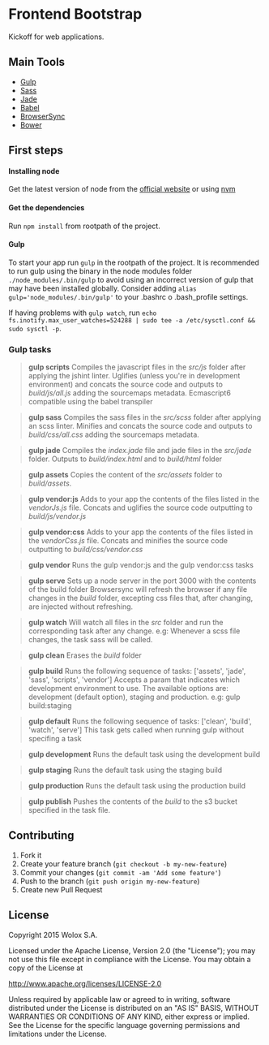 Frontend Bootstrap
===============

Kickoff for web applications.

## Main Tools
+ [Gulp](http://gulpjs.com/)
+ [Sass](http://sass-lang.com)
+ [Jade](http://jade-lang.com)
+ [Babel](https://babeljs.io/)
+ [BrowserSync](http://www.browsersync.io/)
+ [Bower](http://www.bower.io/)

## First steps
#### Installing node
Get the latest version of node from the [official website](https://nodejs.org/) or using [nvm](https://github.com/creationix/nvm)

#### Get the dependencies
Run ```npm install``` from rootpath of the project.

#### Gulp
To start your app run ```gulp``` in the rootpath of the project. It is recommended to run gulp using the binary in the node modules folder ```./node_modules/.bin/gulp``` to avoid using an incorrect version of gulp that may have been installed globally. Consider adding ```alias gulp='node_modules/.bin/gulp'``` to your .bashrc o .bash_profile settings.

If having problems with ```gulp watch```, run ```echo fs.inotify.max_user_watches=524288 | sudo tee -a /etc/sysctl.conf && sudo sysctl -p```.


###  Gulp tasks
> **gulp scripts**
> Compiles the javascript files in the *src/js* folder after applying the jshint linter.
> Uglifies (unless you're in development environment) and concats the source code and outputs to *build/js/all.js* adding the sourcemaps metadata.
> Ecmascript6 compatible using the babel transpiler

> **gulp sass**
> Compiles the sass files in the *src/scss* folder after applying an scss linter.
> Minifies and concats the source code and outputs to *build/css/all.css* adding the sourcemaps metadata.

> **gulp jade**
> Compiles the *index.jade* file and jade files in the *src/jade* folder. Outputs to *build/index.html* and to *build/html* folder

> **gulp assets**
> Copies the content of the *src/assets* folder to *build/assets*.

> **gulp vendor:js**
> Adds to your app the contents of the files listed in the *vendorJs.js* file.
> Concats and uglifies the source code outputting to *build/js/vendor.js*

> **gulp vendor:css**
> Adds to your app the contents of the files listed in the *vendorCss.js* file.
> Concats and minifies the source code outputting to *build/css/vendor.css*

> **gulp vendor**
> Runs the gulp vendor:js and the gulp vendor:css tasks

> **gulp serve**
> Sets up a node server in the port 3000 with the contents of the build folder
> Browsersync will refresh the browser if any file changes in the *build* folder, excepting css files that, after changing, are injected without refreshing.

> **gulp watch**
> Will watch all files in the *src* folder and run the corresponding task after any change.
> e.g: Whenever a scss file changes, the task sass will be called.

> **gulp clean**
> Erases the *build* folder

> **gulp build**
> Runs the following sequence of tasks: ['assets', 'jade', 'sass', 'scripts', 'vendor']
> Accepts a param that indicates which development environment to use. The available options are: development (default option), staging and production. e.g: gulp build:staging

> **gulp default**
> Runs the following sequence of tasks: ['clean', 'build', 'watch', 'serve']
> This task gets called when running gulp without specifing a task

> **gulp development**
> Runs the default task using the development build

> **gulp staging**
> Runs the default task using the staging build</sub>

> **gulp production**
> Runs the default task using the production build

> **gulp publish**
> Pushes the contents of the *build* to the s3 bucket specified in the task file.

## Contributing

1. Fork it
2. Create your feature branch (`git checkout -b my-new-feature`)
3. Commit your changes (`git commit -am 'Add some feature'`)
4. Push to the branch (`git push origin my-new-feature`)
5. Create new Pull Request

## License

Copyright 2015 Wolox S.A.

Licensed under the Apache License, Version 2.0 (the "License"); you may not use this file except in compliance with the License. You may obtain a copy of the License at

http://www.apache.org/licenses/LICENSE-2.0

Unless required by applicable law or agreed to in writing, software distributed under the License is distributed on an "AS IS" BASIS, WITHOUT WARRANTIES OR CONDITIONS OF ANY KIND, either express or implied. See the License for the specific language governing permissions and limitations under the License.

